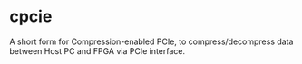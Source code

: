 # cpcie
A short form for Compression-enabled PCIe, to compress/decompress data between Host PC and FPGA via PCIe interface.
